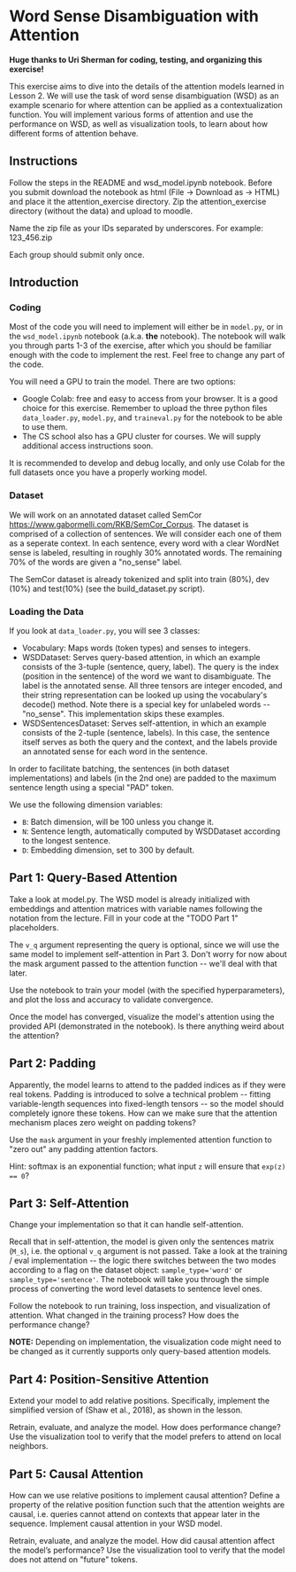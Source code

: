 # Word Sense Disambiguation with Attention

**Huge thanks to Uri Sherman for coding, testing, and organizing this exercise!**

This exercise aims to dive into the details of the attention models learned in Lesson 2.
We will use the task of word sense disambiguation (WSD) as an example scenario for where attention can be applied as a contextualization function.
You will implement various forms of attention and use the performance on WSD, as well as visualization tools, to learn about how different forms of attention behave.

## Instructions
Follow the steps in the README and wsd_model.ipynb notebook.
Before you submit download the notebook as html (File -> Download as -> HTML) and place it the attention_exercise directory.
Zip the attention_exercise directory (without the data) and upload to moodle.

Name the zip file as your IDs separated by underscores.
For example: 123_456.zip

Each group should submit only once.

## Introduction


### Coding

Most of the code you will need to implement will either be in `model.py`, or in the `wsd_model.ipynb` notebook (a.k.a. **the** notebook).
The notebook will walk you through parts 1-3 of the exercise, after which you should be familiar enough with the code to implement the rest.
Feel free to change any part of the code.

You will need a GPU to train the model. There are two options:
* Google Colab: free and easy to access from your browser. It is a good choice for this exercise. Remember to upload the three python files `data_loader.py`, `model.py`, and `traineval.py` for the notebook to be able to use them.
* The CS school also has a GPU cluster for courses. We will supply additional access instructions soon.

It is recommended to develop and debug locally, and only use Colab for the full datasets once you have a properly working model.


### Dataset

We will work on an annotated dataset called SemCor https://www.gabormelli.com/RKB/SemCor_Corpus.
The dataset is comprised of a collection of sentences. We will consider each one of them as a seperate context.
In each sentence, every word with a clear WordNet sense is labeled, resulting in roughly 30% annotated words. The remaining 70% of the words are given a "no_sense" label.

The SemCor dataset is already tokenized and split into train (80%), dev (10%) and test(10%) (see the build_dataset.py script).


### Loading the Data

If you look at `data_loader.py`, you will see 3 classes:
* Vocabulary: Maps words (token types) and senses to integers.
* WSDDataset: Serves query-based attention, in which an example consists of the 3-tuple (sentence, query, label).
The query is the index (position in the sentence) of the word we want to disambiguate. The label is the annotated sense.
All three tensors are integer encoded, and their string representation can be looked up using the vocabulary's decode() method.
Note there is a special key for unlabeled words -- "no_sense". This implementation skips these examples.
* WSDSentencesDataset: Serves self-attention, in which an example consists of the 2-tuple (sentence, labels).
In this case, the sentence itself serves as both the query and the context, and the labels provide an annotated sense for each word in the 
sentence.

In order to facilitate batching, the sentences (in both dataset implementations) and labels (in the 2nd one) 
are padded to the maximum sentence length using a special "PAD" token.

We use the following dimension variables:
* `B`: Batch dimension, will be 100 unless you change it.
* `N`: Sentence length, automatically computed by WSDDataset according to the longest sentence.
* `D`: Embedding dimension, set to 300 by default.



## Part 1: Query-Based Attention

Take a look at model.py. 
The WSD model is already initialized with embeddings and attention matrices with variable names following the notation from the lecture.
Fill in your code at the "TODO Part 1" placeholders.

The `v_q` argument representing the query is optional, since we will use the same model to implement self-attention in Part 3.
Don't worry for now about the mask argument passed to the attention function -- we'll deal with that later. 

Use the notebook to train your model (with the specified hyperparameters), and plot the loss and accuracy to validate convergence.

Once the model has converged, visualize the model's attention using the provided API (demonstrated in the notebook).
Is there anything weird about the attention?


##  Part 2: Padding

Apparently, the model learns to attend to the padded indices as if they were real tokens.
Padding is introduced to solve a technical problem -- fitting variable-length sequences into fixed-length tensors -- so the model should completely ignore these tokens.
How can we make sure that the attention mechanism places zero weight on padding tokens?

Use the `mask` argument in your freshly implemented attention function to "zero out" any padding attention factors.

Hint: softmax is an exponential function; what input `z` will ensure that `exp(z) == 0`?


## Part 3: Self-Attention

Change your implementation so that it can handle self-attention.

Recall that in self-attention, the model is given only the sentences matrix (`M_s`), i.e. the optional `v_q` argument is not passed.
Take a look at the training / eval implementation -- the logic there switches between the two modes according to a flag on the dataset object: `sample_type='word'` or `sample_type='sentence'`.
The notebook will take you through the simple process of converting the word level datasets to sentence level ones.

Follow the notebook to run training, loss inspection, and visualization of attention.
What changed in the training process? How does the performance change?

**NOTE:** Depending on implementation, the visualization code might need to be changed as it currently supports only query-based attention models.


## Part 4: Position-Sensitive Attention


Extend your model to add relative positions. Specifically, implement the simplified version of (Shaw et al., 2018), as shown in the lesson.

Retrain, evaluate, and analyze the model. How does performance change? Use the visualization tool to verify that the model prefers to attend on local neighbors.

## Part 5: Causal Attention

How can we use relative positions to implement causal attention?
Define a property of the relative position function such that the attention weights are causal, i.e. queries cannot attend on contexts that appear later in the sequence.
Implement causal attention in your WSD model.

Retrain, evaluate, and analyze the model.
How did causal attention affect the model’s performance?
Use the visualization tool to verify that the model does not attend on "future" tokens.
